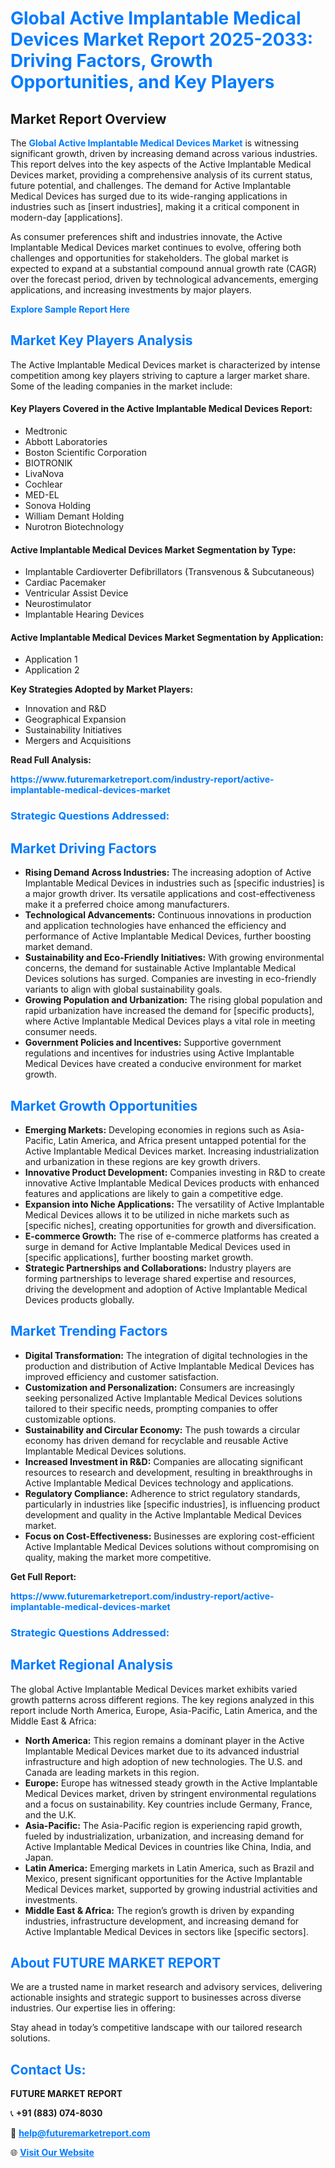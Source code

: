 <h1 style="color: #007BFF;">Global Active Implantable Medical Devices Market Report 2025-2033: Driving Factors, Growth Opportunities, and Key Players</h1>

<section id="overview">
<h2>Market Report Overview</h2>
<p>The <a href="https://www.futuremarketreport.com/industry-report/active-implantable-medical-devices-market" style="color: #007BFF; text-decoration: none;"><strong>Global Active Implantable Medical Devices Market</strong></a> is witnessing significant growth, driven by increasing demand across various industries. This report delves into the key aspects of the Active Implantable Medical Devices market, providing a comprehensive analysis of its current status, future potential, and challenges. The demand for Active Implantable Medical Devices has surged due to its wide-ranging applications in industries such as [insert industries], making it a critical component in modern-day [applications].</p>
<p>As consumer preferences shift and industries innovate, the Active Implantable Medical Devices market continues to evolve, offering both challenges and opportunities for stakeholders. The global market is expected to expand at a substantial compound annual growth rate (CAGR) over the forecast period, driven by technological advancements, emerging applications, and increasing investments by major players.</p>
</section>

<section id="overview">
<p><a href="https://www.futuremarketreport.com/request-sample/reportId=108669" style="color: #007BFF; text-decoration: none;"><strong>Explore Sample Report Here</strong></a></p>
</section>

<section id="key-players">
<h2 style="color: #007BFF;">Market Key Players Analysis</h2>
<p>The Active Implantable Medical Devices market is characterized by intense competition among key players striving to capture a larger market share. Some of the leading companies in the market include:</p>
<h4>Key Players Covered in the Active Implantable Medical Devices Report:</h4>
<ul><li>Medtronic</li><li>Abbott Laboratories</li><li>Boston Scientific Corporation</li><li>BIOTRONIK</li><li>LivaNova</li><li>Cochlear</li><li>MED-EL</li><li>Sonova Holding</li><li>William Demant Holding</li><li>Nurotron Biotechnology</li></ul>
<h4>Active Implantable Medical Devices Market Segmentation by Type:</h4>
<ul><li>Implantable Cardioverter Defibrillators (Transvenous &amp; Subcutaneous)</li><li>Cardiac Pacemaker</li><li>Ventricular Assist Device</li><li>Neurostimulator</li><li>Implantable Hearing Devices</li></ul>

<h4>Active Implantable Medical Devices Market Segmentation by Application:</h4>
<ul><li>Application 1</li><li>Application 2</li></ul>
<p><strong>Key Strategies Adopted by Market Players:</strong></p>
<ul>
<li>Innovation and R&D</li>
<li>Geographical Expansion</li>
<li>Sustainability Initiatives</li>
<li>Mergers and Acquisitions</li>
</ul>
</section>

<section>
<p><strong>Read Full Analysis: </strong></p><a href="https://www.futuremarketreport.com/industry-report/active-implantable-medical-devices-market" style="color: #007BFF; text-decoration: none;"><strong>https://www.futuremarketreport.com/industry-report/active-implantable-medical-devices-market</strong></a>
<h3 style="color: #007BFF;">Strategic Questions Addressed:</h3>
</section>

<section id="driving-factors">
<h2 style="color: #007BFF;">Market Driving Factors</h2>
<ul>
<li><strong>Rising Demand Across Industries:</strong> The increasing adoption of Active Implantable Medical Devices in industries such as [specific industries] is a major growth driver. Its versatile applications and cost-effectiveness make it a preferred choice among manufacturers.</li>
<li><strong>Technological Advancements:</strong> Continuous innovations in production and application technologies have enhanced the efficiency and performance of Active Implantable Medical Devices, further boosting market demand.</li>
<li><strong>Sustainability and Eco-Friendly Initiatives:</strong> With growing environmental concerns, the demand for sustainable Active Implantable Medical Devices solutions has surged. Companies are investing in eco-friendly variants to align with global sustainability goals.</li>
<li><strong>Growing Population and Urbanization:</strong> The rising global population and rapid urbanization have increased the demand for [specific products], where Active Implantable Medical Devices plays a vital role in meeting consumer needs.</li>
<li><strong>Government Policies and Incentives:</strong> Supportive government regulations and incentives for industries using Active Implantable Medical Devices have created a conducive environment for market growth.</li>
</ul>
</section>

<section id="growth-opportunities">
<h2 style="color: #007BFF;">Market Growth Opportunities</h2>
<ul>
<li><strong>Emerging Markets:</strong> Developing economies in regions such as Asia-Pacific, Latin America, and Africa present untapped potential for the Active Implantable Medical Devices market. Increasing industrialization and urbanization in these regions are key growth drivers.</li>
<li><strong>Innovative Product Development:</strong> Companies investing in R&D to create innovative Active Implantable Medical Devices products with enhanced features and applications are likely to gain a competitive edge.</li>
<li><strong>Expansion into Niche Applications:</strong> The versatility of Active Implantable Medical Devices allows it to be utilized in niche markets such as [specific niches], creating opportunities for growth and diversification.</li>
<li><strong>E-commerce Growth:</strong> The rise of e-commerce platforms has created a surge in demand for Active Implantable Medical Devices used in [specific applications], further boosting market growth.</li>
<li><strong>Strategic Partnerships and Collaborations:</strong> Industry players are forming partnerships to leverage shared expertise and resources, driving the development and adoption of Active Implantable Medical Devices products globally.</li>
</ul>
</section>

<section id="trending-factors">
<h2 style="color: #007BFF;">Market Trending Factors</h2>
<ul>
<li><strong>Digital Transformation:</strong> The integration of digital technologies in the production and distribution of Active Implantable Medical Devices has improved efficiency and customer satisfaction.</li>
<li><strong>Customization and Personalization:</strong> Consumers are increasingly seeking personalized Active Implantable Medical Devices solutions tailored to their specific needs, prompting companies to offer customizable options.</li>
<li><strong>Sustainability and Circular Economy:</strong> The push towards a circular economy has driven demand for recyclable and reusable Active Implantable Medical Devices solutions.</li>
<li><strong>Increased Investment in R&D:</strong> Companies are allocating significant resources to research and development, resulting in breakthroughs in Active Implantable Medical Devices technology and applications.</li>
<li><strong>Regulatory Compliance:</strong> Adherence to strict regulatory standards, particularly in industries like [specific industries], is influencing product development and quality in the Active Implantable Medical Devices market.</li>
<li><strong>Focus on Cost-Effectiveness:</strong> Businesses are exploring cost-efficient Active Implantable Medical Devices solutions without compromising on quality, making the market more competitive.</li>
</ul>
</section>

<section>
<p><strong>Get Full Report: </strong></p><a href="https://www.futuremarketreport.com/industry-report/active-implantable-medical-devices-market" style="color: #007BFF; text-decoration: none;"><strong>https://www.futuremarketreport.com/industry-report/active-implantable-medical-devices-market</strong></a>
<h3 style="color: #007BFF;">Strategic Questions Addressed:</h3>
</section>


<section id="regional-analysis">
<h2 style="color: #007BFF;">Market Regional Analysis</h2>
<p>The global Active Implantable Medical Devices market exhibits varied growth patterns across different regions. The key regions analyzed in this report include North America, Europe, Asia-Pacific, Latin America, and the Middle East & Africa:</p>
<ul>
<li><strong>North America:</strong> This region remains a dominant player in the Active Implantable Medical Devices market due to its advanced industrial infrastructure and high adoption of new technologies. The U.S. and Canada are leading markets in this region.</li>
<li><strong>Europe:</strong> Europe has witnessed steady growth in the Active Implantable Medical Devices market, driven by stringent environmental regulations and a focus on sustainability. Key countries include Germany, France, and the U.K.</li>
<li><strong>Asia-Pacific:</strong> The Asia-Pacific region is experiencing rapid growth, fueled by industrialization, urbanization, and increasing demand for Active Implantable Medical Devices in countries like China, India, and Japan.</li>
<li><strong>Latin America:</strong> Emerging markets in Latin America, such as Brazil and Mexico, present significant opportunities for the Active Implantable Medical Devices market, supported by growing industrial activities and investments.</li>
<li><strong>Middle East & Africa:</strong> The region’s growth is driven by expanding industries, infrastructure development, and increasing demand for Active Implantable Medical Devices in sectors like [specific sectors].</li>
</ul>
</section>

<footer>
<h2 style="color: #007BFF;">About FUTURE MARKET REPORT</h2>
<p>We are a trusted name in market research and advisory services, delivering actionable insights and strategic support to businesses across diverse industries. Our expertise lies in offering:</p>

<p>Stay ahead in today’s competitive landscape with our tailored research solutions.</p>

<h2 style="color: #007BFF;">Contact Us:</h2>
<p><strong>FUTURE MARKET REPORT</strong></p>
<p>📞 <strong>+91 (883) 074-8030</strong></p>
<p>📧 <strong><a href="mailto:help@futuremarketreport.com" style="color: #007BFF;">help@futuremarketreport.com</a></strong></p>
<p>🌐 <strong><a href="https://www.futuremarketreport.com/" style="color: #007BFF;">Visit Our Website</a></strong></p>
</footer>